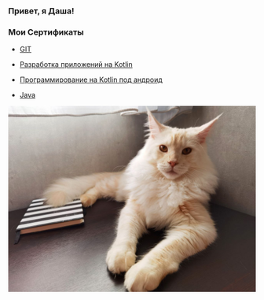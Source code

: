 ### **Привет, я Даша!**

### Мои Сертификаты 

- [GIT](https://github.com/DariaMandzyuk/DariaMandzyuk/blob/main/certificate%20git.pdf)

- [Разработка приложений на Kotlin](https://github.com/DariaMandzyuk/DariaMandzyuk/blob/main/certificate%20kotlin%20app.pdf)

- [Программирование на Kotlin под андроид](https://github.com/DariaMandzyuk/DariaMandzyuk/blob/main/certificate%20kotlin%20app.pdf)

- [Java](https://github.com/DariaMandzyuk/DariaMandzyuk/blob/main/certificate%20java.pdf)

 ![](./photo_2023-01-11_20-22-14.jpg)

